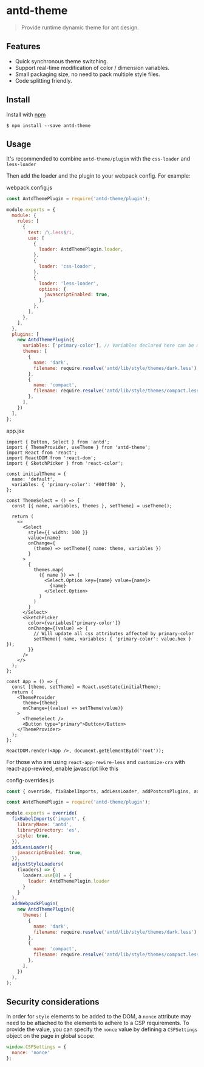 # antd-theme

> Provide runtime dynamic theme for ant design.

## Features

- Quick synchronous theme switching.
- Support real-time modification of color / dimension variables.
- Small packaging size, no need to pack multiple style files.
- Code splitting friendly.

## Install

Install with [npm](https://www.npmjs.com/)

```
$ npm install --save antd-theme
```

## Usage

It's recommended to combine `antd-theme/plugin` with the `css-loader` and `less-loader`

Then add the loader and the plugin to your webpack config. For example:

webpack.config.js

```js
const AntdThemePlugin = require('antd-theme/plugin');

module.exports = {
  module: {
    rules: [
      {
        test: /\.less$/i,
        use: [
          {
            loader: AntdThemePlugin.loader,
          },
          {
            loader: 'css-loader',
          },
          {
            loader: 'less-loader',
            options: {
              javascriptEnabled: true,
            },
          },
        ],
      },
    ],
  },
  plugins: [
    new AntdThemePlugin({
      variables: ['primary-color'], // Variables declared here can be modified at runtime
      themes: [
        {
          name: 'dark',
          filename: require.resolve('antd/lib/style/themes/dark.less'),
        },
        {
          name: 'compact',
          filename: require.resolve('antd/lib/style/themes/compact.less'),
        },
      ],
    })
  ],
};
```

app.jsx

```tsx
import { Button, Select } from 'antd';
import { ThemeProvider, useTheme } from 'antd-theme';
import React from 'react';
import ReactDOM from 'react-dom';
import { SketchPicker } from 'react-color';

const initialTheme = {
  name: 'default',
  variables: { 'primary-color': '#00ff00' },
};

const ThemeSelect = () => {
  const [{ name, variables, themes }, setTheme] = useTheme();

  return (
    <>
      <Select
        style={{ width: 100 }}
        value={name}
        onChange={
          (theme) => setTheme({ name: theme, variables })
        }
      >
        {
          themes.map(
            ({ name }) => (
              <Select.Option key={name} value={name}>
                {name}
              </Select.Option>
            )
          )
        }
      </Select>
      <SketchPicker
        color={variables['primary-color']}
        onChange={(value) => {
          // Will update all css attributes affected by primary-color
          setTheme({ name, variables: { 'primary-color': value.hex } });
        }}
      />
    </>
  );
};

const App = () => {
  const [theme, setTheme] = React.useState(initialTheme);
  return (
    <ThemeProvider
      theme={theme}
      onChange={(value) => setTheme(value)}
    >
      <ThemeSelect />
      <Button type="primary">Button</Button>
    </ThemeProvider>
  );
};

ReactDOM.render(<App />, document.getElementById('root'));
```

For those who are using `react-app-rewire-less` and `customize-cra` with react-app-rewired, enable javascript like this

config-overrides.js

```js
const { override, fixBabelImports, addLessLoader, addPostcssPlugins, adjustStyleLoaders, addWebpackPlugin } = require('customize-cra');

const AntdThemePlugin = require('antd-theme/plugin');

module.exports = override(
  fixBabelImports('import', {
    libraryName: 'antd',
    libraryDirectory: 'es',
    style: true,
  }),
  addLessLoader({
    javascriptEnabled: true,
  }),
  adjustStyleLoaders(
    (loaders) => {
      loaders.use[0] = {
        loader: AntdThemePlugin.loader
      }
    }
  ),
  addWebpackPlugin(
    new AntdThemePlugin({
      themes: [
        {
          name: 'dark',
          filename: require.resolve('antd/lib/style/themes/dark.less'),
        },
        {
          name: 'compact',
          filename: require.resolve('antd/lib/style/themes/compact.less'),
        },
      ],
    })
  ),
);
```

## Security considerations

In order for `style` elements to be added to the DOM, a `nonce` attribute may need to be attached to the elements to adhere to a CSP requirements. To provide the value, you can specify the `nonce` value by defining a `CSPSettings` object on the page in global scope:

```js
window.CSPSettings = {
  nonce: 'nonce'
};
```